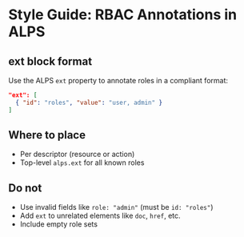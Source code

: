 # Style Guide: RBAC Annotations in ALPS

## ext block format
Use the ALPS `ext` property to annotate roles in a compliant format:

```json
"ext": [
  { "id": "roles", "value": "user, admin" }
]
```

## Where to place
- Per descriptor (resource or action)
- Top-level `alps.ext` for all known roles

## Do not
- Use invalid fields like `role: "admin"` (must be `id: "roles"`)
- Add `ext` to unrelated elements like `doc`, `href`, etc.
- Include empty role sets